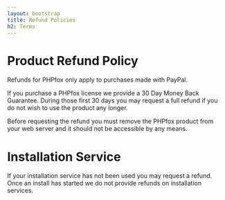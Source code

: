 ```yaml
---
layout: bootstrap
title: Refund Policies
h2: Terms
---
```


# Product Refund Policy
Refunds for PHPfox only apply to purchases made with PayPal.

If you purchase a PHPfox license we provide a 30 Day Money Back Guarantee. During those first 30 days you may request a full refund if you do not wish to use the product any longer.

Before requesting the refund you must remove the PHPfox product from your web server and it should not be accessible by any means.

# Installation Service
If your installation service has not been used you may request a refund. Once an install has started we do not provide refunds on installation services.